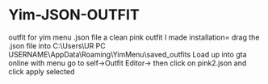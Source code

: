 # Yim-JSON-OUTFIT
outfit for yim menu .json file a clean pink outfit I made
installation= drag the .json file into C:\Users\UR PC USERNAME\AppData\Roaming\YimMenu\saved_outfits
Load up into gta online with menu go to self->Outfit Editor-> then click on pink2.json and click apply selected
